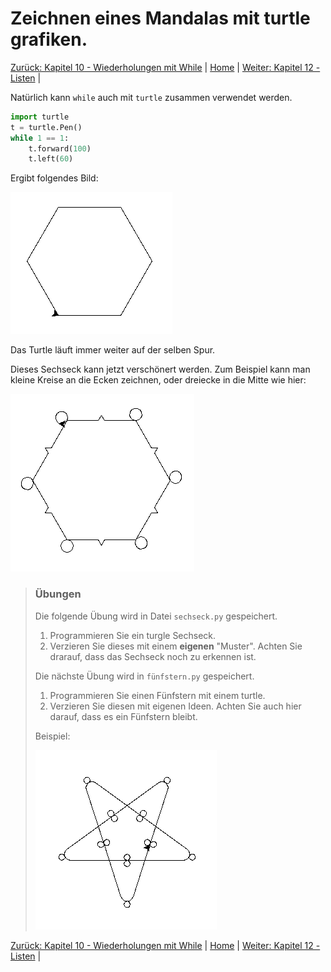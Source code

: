 # Zeichnen eines Mandalas mit turtle grafiken.

[Zurück: Kapitel 10 - Wiederholungen mit While](Wiederholungenwhile.md) |  [Home](README.md) |  [Weiter: Kapitel 12 - Listen](Listen.md) | 

Natürlich kann `while` auch mit `turtle` zusammen verwendet werden.

```python
import turtle
t = turtle.Pen()
while 1 == 1:
    t.forward(100)
    t.left(60)
```

Ergibt folgendes Bild:

![Turtlesechseck](img/Turtlewiederholungenwhile.png)

Das Turtle läuft immer weiter auf der selben Spur.

Dieses Sechseck kann jetzt verschönert werden. Zum Beispiel kann man kleine Kreise an die Ecken zeichnen, oder dreiecke in die Mitte wie hier:

![Turtlesechseck fancy](img/Turtlewiederholungenwhile2.png)

> ### Übungen
> 
> Die folgende Übung wird in Datei `sechseck.py` gespeichert.
> 
> 1. Programmieren Sie ein turgle Sechseck.
> 2. Verzieren Sie dieses mit einem **eigenen** "Muster". Achten Sie drarauf, dass das Sechseck noch zu erkennen ist.
> 
> Die nächste Übung wird in `fünfstern.py` gespeichert.
> 
> 1. Programmieren Sie einen Fünfstern mit einem turtle.
> 2. Verzieren Sie diesen mit eigenen Ideen. Achten Sie auch hier darauf, dass es ein Fünfstern bleibt.
> 
> Beispiel:
> 
> ![TurtleFünfstern fancy](img/Turtlewiederholungenwhile3.png)

[Zurück: Kapitel 10 - Wiederholungen mit While](Wiederholungenwhile.md) |  [Home](README.md) |  [Weiter: Kapitel 12 - Listen](Listen.md) | 


